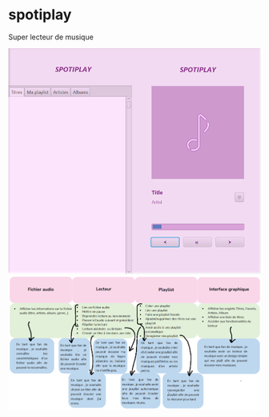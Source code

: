 # spotiplay
Super lecteur de musique 

![alt text](https://github.com/HeloiseLafargue/ENSEEIHT/blob/main/S6/TOB/Spotiplay_project/spotiplay.png?raw=true)
![alt text](https://github.com/HeloiseLafargue/ENSEEIHT/blob/main/S6/TOB/Spotiplay_project/user.png?raw=true)

